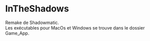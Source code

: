 # InTheShadows

Remake de Shadowmatic.</br>
Les exécutables pour MacOs et Windows se trouve dans le dossier Game_App.
